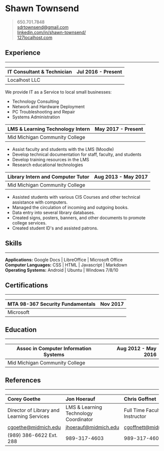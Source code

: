 <div id="page">

# Shawn Townsend #

> 650.701.7848  
> sdrtownsend@gmail.com  
> [linkedin.com/in/shawn-townsend/](https://www.linkedin.com/in/shawn-townsend/)  
> [127localhost.com](http://127localhost.com)  

## Experience ##
******************************
| IT Consultant & Technician | Jul 2016 - Present |
|----------------------------|-------------------:|
| Localhost LLC              |                    |

We provide IT as a Service to local small businesses:

* Technology Consulting
* Network and Hardware Deployment
* PC Troubleshooting and Repair
* Systems Administration

| LMS & Learning Technology Intern | May 2017 - Present |
|----------------------------------|-------------------:|
| Mid Michigan Community College   |                    |

* Assist faculty and students with the LMS (Moodle)
* Develop technical documentation for staff, faculty, and students
* Develop training resources in the LMS
* Research educational technologies

| Library Intern and Computer Tutor | Aug 2013 - May 2017 |
|-----------------------------------|--------------------:|
| Mid Michigan Community College    |                     |

* Assisted students with various CIS Courses and other technical assistance with computers.
* Managed the circulation of incoming and outgoing books.
* Data entry into several library databases.
* Created signs, posters, banners, and other documents to promote college services.
* Created student ID's and assisted patrons.

## Skills ##
******************************
**Applications:** Google Docs | LibreOffice | Microsoft Office  
**Computer Languages:** CSS | HTML | Javascript | Markdown  
**Operating Systems:** Android | Ubuntu | Windows 7/8/10  

## Certifications ##
******************************
| MTA 98-367 Security Fundamentals | Nov 2017 |
|----------------------------------|---------:|
| Microsoft                        |          |

## Education ##
******************************
| Assoc in Computer Information Systems | Aug 2012 - May 2016 |
|---------------------------------------|--------------------:|
| Mid Michigan Community College        |                     |





## References ##
******************************
| Corey Goethe                              | Jon Hoerauf                           | Chris Goffnet                |
|:------------------------------------------|:--------------------------------------|:-----------------------------|
| Director of Library and Learning Services | LMS & Learning Technology Coordinator | Full Time Faculty Instructor |
| cgoethe@midmich.edu                       | jhoerauf@midmich.edu                  | cgoffnett@midmich.edu        |
| (989) 386-6622 Ext. 288                   | 989-317-4603                          | 989-317-4607                 |

</div>
